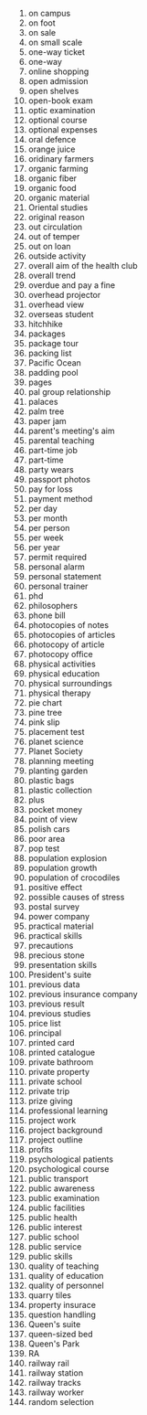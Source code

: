 1. on campus
2. on foot
3. on sale
4. on small scale
5. one-way ticket
6. one-way
7. online shopping
8. open admission
9. open shelves
10. open-book exam
11. optic examination
12. optional course
13. optional expenses
14. oral defence
15. orange juice
16. oridinary farmers
17. organic farming
18. organic fiber
19. organic food
20. organic material
21. Oriental studies
22. original reason
23. out circulation
24. out of temper
25. out on loan
26. outside activity
27. overall aim of the health club
28. overall trend
29. overdue and pay a fine
30. overhead projector
31. overhead view
32. overseas student
33. hitchhike
34. packages
35. package tour
36. packing list
37. Pacific Ocean
38. padding pool
39. pages
40. pal group relationship
41. palaces
42. palm tree
43. paper jam
44. parent's meeting's aim
45. parental teaching
46. part-time job
47. part-time
48. party wears
49. passport photos
50. pay for loss
51. payment method
52. per day
53. per month
54. per person
55. per week
56. per year
57. permit required
58. personal alarm
59. personal statement
60. personal trainer
61. phd
62. philosophers
63. phone bill
64. photocopies of notes
65. photocopies of articles
66. photocopy of article 
67. photocopy office
68. physical activities
69. physical education
70. physical surroundings
71. physical therapy
72. pie chart
73. pine tree
74. pink slip
75. placement test
76. planet science
77. Planet Society
78. planning meeting
79. planting garden
80. plastic bags
81. plastic collection
82. plus
83. pocket money
84. point of view
85. polish cars
86. poor area
87. pop test
88. population explosion
89. population growth
90. population of crocodiles
91. positive effect
92. possible causes of stress
93. postal survey
94. power company
95. practical material
96. practical skills
97. precautions
98. precious stone
99. presentation skills
100. President's suite
101. previous data
102. previous insurance company
103. previous result
104. previous studies
105. price list
106. principal
107. printed card
108. printed catalogue
109. private bathroom
110. private property
111. private school
112. private trip
113. prize giving
114. professional learning
115. project work
116. project background
117. project outline
118. profits
119. psychological patients
120. psychological course
121. public transport
122. public awareness
123. public examination
124. public facilities
125. public health
126. public interest
127. public school
128. public service
129. public skills
130. quality of teaching
131. quality of education
132. quality of personnel
133. quarry tiles
134. property insurace
135. question handling
136. Queen's suite
137. queen-sized bed
138. Queen's Park
139. RA
140. railway rail
141. railway station
142. railway tracks
143. railway worker
144. random selection